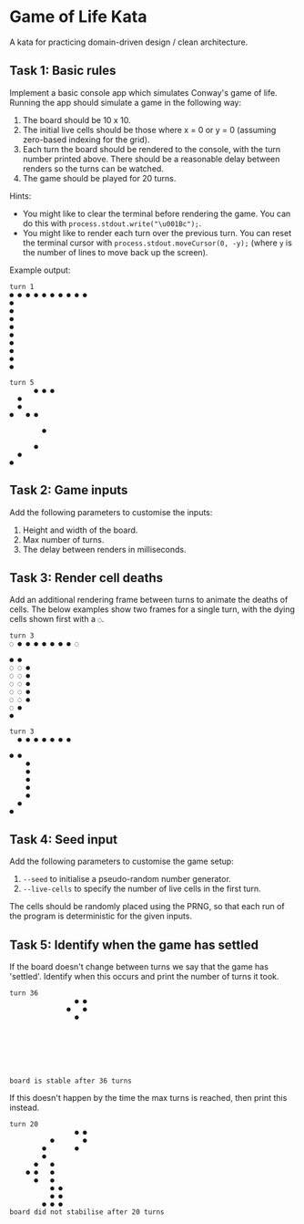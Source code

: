 # Game of Life Kata

A kata for practicing domain-driven design / clean architecture.

## Task 1: Basic rules

Implement a basic console app which simulates Conway's game of life. Running the app should simulate a game in the following way:

1. The board should be 10 x 10.
2. The initial live cells should be those where x = 0 or y = 0 (assuming zero-based indexing for the grid).
4. Each turn the board should be rendered to the console, with the turn number printed above. There should be a reasonable delay between renders so the turns can be watched.
5. The game should be played for 20 turns.

Hints:

* You might like to clear the terminal before rendering the game. You can do this with `process.stdout.write("\u001Bc");`.
* You might like to render each turn over the previous turn. You can reset the terminal cursor with `process.stdout.moveCursor(0, -y);` (where `y` is the number of lines to move back up the screen).

Example output:

```
turn 1
● ● ● ● ● ● ● ● ● ●
●
●
●
●
●
●
●
●
●
```

```
turn 5
      ● ● ●
  ●
  ●
●   ● ●

        ●

      ●
  ●
●
```

## Task 2: Game inputs

Add the following parameters to customise the inputs:

1. Height and width of the board.
2. Max number of turns.
3. The delay between renders in milliseconds.

## Task 3: Render cell deaths

Add an additional rendering frame between turns to animate the deaths of cells. The below examples show two frames for a single turn, with the dying cells shown first with a `◌`.
```
turn 3
◌ ● ● ● ● ● ● ● ◌

● ●
◌ ◌ ●
◌ ◌ ●
◌ ◌ ●
◌ ◌ ●
◌ ◌ ●
◌ ●
●
```
```
turn 3
  ● ● ● ● ● ● ●

● ●
    ●
    ●
    ●
    ●
    ●
  ●
●
```

## Task 4: Seed input

Add the following parameters to customise the game setup:

1. `--seed` to initialise a pseudo-random number generator.
2. `--live-cells` to specify the number of live cells in the first turn.

The cells should be randomly placed using the PRNG, so that each run of the program is deterministic for the given inputs.

## Task 5: Identify when the game has settled

If the board doesn't change between turns we say that the game has 'settled'. Identify when this occurs and print the number of turns it took.

```
turn 36
                ● ●
              ●   ●
                ●







board is stable after 36 turns
```

If this doesn't happen by the time the max turns is reached, then print this instead.
```
turn 20
                ● ●
          ●       ●
        ●       ●
        ●
      ●   ●
    ● ●   ●
      ●   ●
          ● ●
          ● ●
        ● ● ●
board did not stabilise after 20 turns
```

